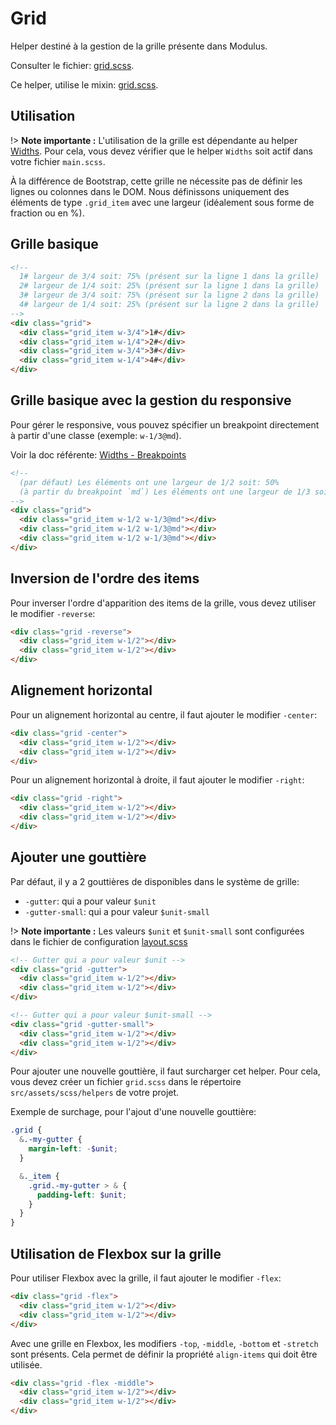# Grid

Helper destiné à la gestion de la grille présente dans Modulus. 

Consulter le fichier: [grid.scss](https://git.cross-systems.ch/wide-front/modulus/blob/develop/scss/helpers/grid.scss).

Ce helper, utilise le mixin: [grid.scss](https://git.cross-systems.ch/wide-front/modulus/blob/develop/scss/tools/grid.scss).


## Utilisation

!> **Note importante :** L'utilisation de la grille est dépendante au helper [Widths](css/helpers/widths.md). Pour cela, vous devez vérifier que le helper `Widths` soit actif dans votre fichier `main.scss`.

À la différence de Bootstrap, cette grille ne nécessite pas de définir les lignes ou colonnes dans le DOM. Nous définissons uniquement des éléments de type `.grid_item` avec une largeur (idéalement sous forme de fraction ou en %).


## Grille basique

```html
<!--
  1# largeur de 3/4 soit: 75% (présent sur la ligne 1 dans la grille)
  2# largeur de 1/4 soit: 25% (présent sur la ligne 1 dans la grille)
  3# largeur de 3/4 soit: 75% (présent sur la ligne 2 dans la grille)
  4# largeur de 1/4 soit: 25% (présent sur la ligne 2 dans la grille)
-->
<div class="grid">
  <div class="grid_item w-3/4">1#</div>
  <div class="grid_item w-1/4">2#</div>
  <div class="grid_item w-3/4">3#</div>
  <div class="grid_item w-1/4">4#</div>
</div>
```

## Grille basique avec la gestion du responsive

Pour gérer le responsive, vous pouvez spécifier un breakpoint directement à partir d'une classe (exemple: `w-1/3@md`). 

Voir la doc référente: [Widths - Breakpoints](/css/helpers/widths?id=breakpoints)

```html
<!--
  (par défaut) Les éléments ont une largeur de 1/2 soit: 50%
  (à partir du breakpoint `md`) Les éléments ont une largeur de 1/3 soit: 33.33%
-->
<div class="grid">
  <div class="grid_item w-1/2 w-1/3@md"></div>
  <div class="grid_item w-1/2 w-1/3@md"></div>
  <div class="grid_item w-1/2 w-1/3@md"></div>
</div>
```

## Inversion de l'ordre des items

Pour inverser l'ordre d'apparition des items de la grille, vous devez utiliser le modifier `-reverse`:

```html
<div class="grid -reverse">
  <div class="grid_item w-1/2"></div>
  <div class="grid_item w-1/2"></div>
</div>
```

## Alignement horizontal

Pour un alignement horizontal au centre, il faut ajouter le modifier `-center`:
```html
<div class="grid -center">
  <div class="grid_item w-1/2"></div>
  <div class="grid_item w-1/2"></div>
</div>
```

Pour un alignement horizontal à droite, il faut ajouter le modifier `-right`: 
```html
<div class="grid -right">
  <div class="grid_item w-1/2"></div>
  <div class="grid_item w-1/2"></div>
</div>
```

## Ajouter une gouttière

Par défaut, il y a 2 gouttières de disponibles dans le système de grille: 
- `-gutter`: qui a pour valeur `$unit`
- `-gutter-small`: qui a pour valeur `$unit-small`

!> **Note importante :** Les valeurs `$unit` et `$unit-small` sont configurées dans le fichier de configuration [layout.scss](`https://git.cross-systems.ch/wide-front/modulus-starterkit/blob/develop/src/assets/scss/settings/layout.scss`)

```html
<!-- Gutter qui a pour valeur $unit --> 
<div class="grid -gutter">
  <div class="grid_item w-1/2"></div>
  <div class="grid_item w-1/2"></div>
</div>
```

```html
<!-- Gutter qui a pour valeur $unit-small --> 
<div class="grid -gutter-small">
  <div class="grid_item w-1/2"></div>
  <div class="grid_item w-1/2"></div>
</div>
```

Pour ajouter une nouvelle gouttière, il faut surcharger cet helper. Pour cela, vous devez créer un fichier `grid.scss` dans le répertoire `src/assets/scss/helpers` de votre projet.

Exemple de surchage, pour l'ajout d'une nouvelle gouttière: 
```scss
.grid {
  &.-my-gutter {
    margin-left: -$unit;
  }

  &._item {
    .grid.-my-gutter > & {
      padding-left: $unit;
    }
  }
}
```

## Utilisation de Flexbox sur la grille 

Pour utiliser Flexbox avec la grille, il faut ajouter le modifier `-flex`:

```html
<div class="grid -flex">
  <div class="grid_item w-1/2"></div>
  <div class="grid_item w-1/2"></div>
</div>
```

Avec une grille en Flexbox, les modifiers `-top`, `-middle`, `-bottom` et `-stretch` sont présents. Cela permet de définir la propriété `align-items` qui doit être utilisée.

```html
<div class="grid -flex -middle">
  <div class="grid_item w-1/2"></div>
  <div class="grid_item w-1/2"></div>
</div>
```
